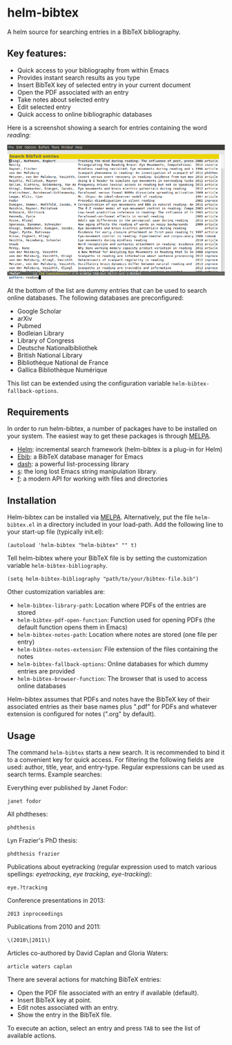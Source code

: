 helm-bibtex
===========

A helm source for searching entries in a BibTeX bibliography.

## Key features:

- Quick access to your bibliography from within Emacs
- Provides instant search results as you type
- Insert BibTeX key of selected entry in your current document
- Open the PDF associated with an entry
- Take notes about selected entry
- Edit selected entry
- Quick access to online bibliographic databases

Here is a screenshot showing a search for entries containing the word *reading*:

![A search for entries containing the word correlation](screenshot.png)

At the bottom of the list are dummy entries that can be used to search online databases.  The following databases are preconfigured:

- Google Scholar
- arXiv
- Pubmed
- Bodleian Library
- Library of Congress
- Deutsche Nationalbibliothek
- British National Library
- Bibliothèque National de France
- Gallica Bibliothèque Numérique

This list can be extended using the configuration variable `helm-bibtex-fallback-options`.

## Requirements

In order to run helm-bibtex, a number of packages have to be installed on your system.  The easiest way to get these packages is through [MELPA](http://melpa.milkbox.net/#/).

- [Helm](http://melpa.milkbox.net/#/helm): incremental search framework (helm-bibtex is a plug-in for Helm)
- [Ebib](http://melpa.milkbox.net/#/ebib): a BibTeX database manager for Emacs
- [dash](http://melpa.milkbox.net/#/dash): a powerful list-processing library
- [s](http://melpa.milkbox.net/#/s): the long lost Emacs string manipulation library.
- [f](http://melpa.milkbox.net/#/f): a modern API for working with files and directories

## Installation

Helm-bibtex can be installed via [MELPA](http://melpa.milkbox.net/#/helm-bibtex).  Alternatively, put the file `helm-bibtex.el` in a directory included in your load-path.  Add the following line to your start-up file (typically init.el):

    (autoload 'helm-bibtex "helm-bibtex" "" t)

Tell helm-bibtex where your BibTeX file is by setting the customization variable `helm-bibtex-bibliography`.

    (setq helm-bibtex-bibliography "path/to/your/bibtex-file.bib")

Other customization variables are:

- `helm-bibtex-library-path`: Location where PDFs of the entries are stored
- `helm-bibtex-pdf-open-function`: Function used for opening PDFs (the default function opens them in Emacs)
- `helm-bibtex-notes-path`: Location where notes are stored (one file per entry)
- `helm-bibtex-notes-extension`: File extension of the files containing the notes
- `helm-bibtex-fallback-options`: Online databases for which dummy entries are provided
- `helm-bibtex-browser-function`: The browser that is used to access online databases

Helm-bibtex assumes that PDFs and notes have the BibTeX key of their associated entries as their base names plus ".pdf" for PDFs and whatever extension is configured for notes (".org" by default).

## Usage

The command `helm-bibtex` starts a new search.  It is recommended to bind it to a convenient key for quick access.  For filtering the following fields are used: author, title, year, and entry-type.  Regular expressions can be used as search terms.  Example searches:

Everything ever published by Janet Fodor:

    janet fodor

All phdtheses:

    phdthesis

Lyn Frazier's PhD thesis:

    phdthesis frazier

Publications about eyetracking (regular expression used to match various spellings: *eyetracking*, *eye tracking*, *eye-tracking*):

    eye.?tracking

Conference presentations in 2013:

    2013 inproceedings

Publications from 2010 and 2011:

    \(2010\|2011\)

Articles co-authored by David Caplan and Gloria Waters:

    article waters caplan

There are several actions for matching BibTeX entries:

- Open the PDF file associated with an entry if available (default).
- Insert BibTeX key at point.
- Edit notes associated with an entry.
- Show the entry in the BibTeX file.

To execute an action, select an entry and press `TAB` to see the list of available actions.


